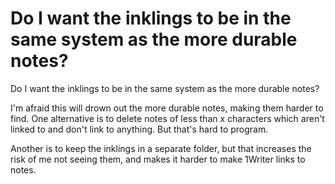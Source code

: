 # Do I want the inklings to be in the same system as the more durable notes?
Do I want the inklings to be in the same system as the more durable notes?

I'm afraid this will drown out the more durable notes, making them harder to find. One alternative is to delete notes of less than x characters which aren't linked to and don't link to anything. But that's hard to program.

Another is to keep the inklings in a separate folder, but that increases the risk of me not seeing them, and makes it harder to make 1Writer links to notes.

<!-- #Life -->

<!-- {BearID:1BC92333-4540-4910-8361-F47B34E5A01A-15756-0000130351D9FC05} -->
